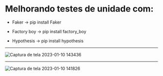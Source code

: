 # Melhorando testes de unidade com:

- Faker  -> pip install Faker

- Factory boy -> pip install factory_boy

- Hypothesis -> pip install hypothesis

----------------------------------------------------------------------------------------


![Captura de tela 2023-01-10 143436](https://user-images.githubusercontent.com/43301551/211622311-9056e73c-6025-4667-b3a6-71536fab2707.png)


----------------------------------------------------------------------------------------

![Captura de tela 2023-01-10 141826](https://user-images.githubusercontent.com/43301551/211622412-ac1220a5-2b84-44d4-9c6f-d0c361479087.png)
